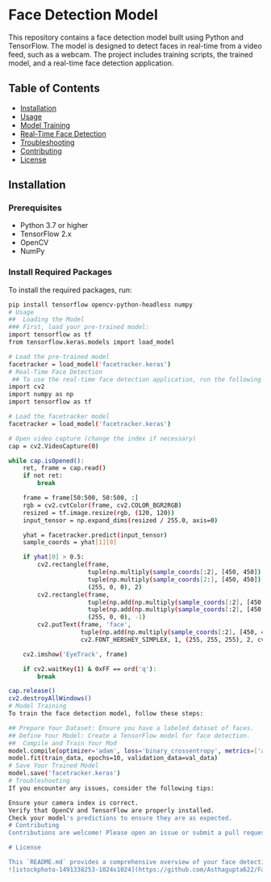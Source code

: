 # Face Detection Model

This repository contains a face detection model built using Python and TensorFlow. The model is designed to detect faces in real-time from a video feed, such as a webcam. The project includes training scripts, the trained model, and a real-time face detection application.

## Table of Contents
- [Installation](#installation)
- [Usage](#usage)
- [Model Training](#model-training)
- [Real-Time Face Detection](#real-time-face-detection)
- [Troubleshooting](#troubleshooting)
- [Contributing](#contributing)
- [License](#license)

## Installation

### Prerequisites
- Python 3.7 or higher
- TensorFlow 2.x
- OpenCV
- NumPy

### Install Required Packages
To install the required packages, run:
```bash
pip install tensorflow opencv-python-headless numpy
# Usage
##  Loading the Model
### First, load your pre-trained model:
import tensorflow as tf
from tensorflow.keras.models import load_model

# Load the pre-trained model
facetracker = load_model('facetracker.keras')
# Real-Time Face Detection
 ## To use the real-time face detection application, run the following script:
import cv2
import numpy as np
import tensorflow as tf

# Load the facetracker model
facetracker = load_model('facetracker.keras')

# Open video capture (change the index if necessary)
cap = cv2.VideoCapture(0)

while cap.isOpened():
    ret, frame = cap.read()
    if not ret:
        break

    frame = frame[50:500, 50:500, :]
    rgb = cv2.cvtColor(frame, cv2.COLOR_BGR2RGB)
    resized = tf.image.resize(rgb, (120, 120))
    input_tensor = np.expand_dims(resized / 255.0, axis=0)

    yhat = facetracker.predict(input_tensor)
    sample_coords = yhat[1][0]

    if yhat[0] > 0.5:
        cv2.rectangle(frame, 
                      tuple(np.multiply(sample_coords[:2], [450, 450]).astype(int)),
                      tuple(np.multiply(sample_coords[2:], [450, 450]).astype(int)), 
                      (255, 0, 0), 2)
        cv2.rectangle(frame, 
                      tuple(np.add(np.multiply(sample_coords[:2], [450, 450]).astype(int), [0, -30])),
                      tuple(np.add(np.multiply(sample_coords[:2], [450, 450]).astype(int), [80, 0])), 
                      (255, 0, 0), -1)
        cv2.putText(frame, 'face', 
                    tuple(np.add(np.multiply(sample_coords[:2], [450, 450]).astype(int), [0, -5])),
                    cv2.FONT_HERSHEY_SIMPLEX, 1, (255, 255, 255), 2, cv2.LINE_AA)

    cv2.imshow('EyeTrack', frame)

    if cv2.waitKey(1) & 0xFF == ord('q'):
        break

cap.release()
cv2.destroyAllWindows()
# Model Training
To train the face detection model, follow these steps:

## Prepare Your Dataset: Ensure you have a labeled dataset of faces.
## Define Your Model: Create a TensorFlow model for face detection.
##  Compile and Train Your Mod
model.compile(optimizer='adam', loss='binary_crossentropy', metrics=['accuracy'])
model.fit(train_data, epochs=10, validation_data=val_data)
# Save Your Trained Model
model.save('facetracker.keras')
# Troubleshooting
If you encounter any issues, consider the following tips:

Ensure your camera index is correct.
Verify that OpenCV and TensorFlow are properly installed.
Check your model's predictions to ensure they are as expected.
# Contributing
Contributions are welcome! Please open an issue or submit a pull request if you have any improvements or bug fixes.

# License

This `README.md` provides a comprehensive overview of your face detection project, including installation instructions, usage examples, and troubleshooting tips. Adjust the content as necessary to match the specifics of your project.
![istockphoto-1491338253-1024x1024](https://github.com/Asthagupta622/FaceRecognizitionSystem-using-Tensorflow-and-python/assets/144714106/397bbb0f-f250-4067-8d8f-650eb8f79e44)
